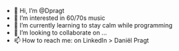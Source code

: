 - 👋 Hi, I’m @Dpragt
- 👀 I’m interested in 60/70s music
- 🌱 I’m currently learning to stay calm while programming
- 💞️ I’m looking to collaborate on ...
- 📫 How to reach me: on LinkedIn > Daniël Pragt

<!---
Dpragt/Dpragt is a ✨ special ✨ repository because its `README.md` (this file) appears on your GitHub profile.
You can click the Preview link to take a look at your changes.
--->
